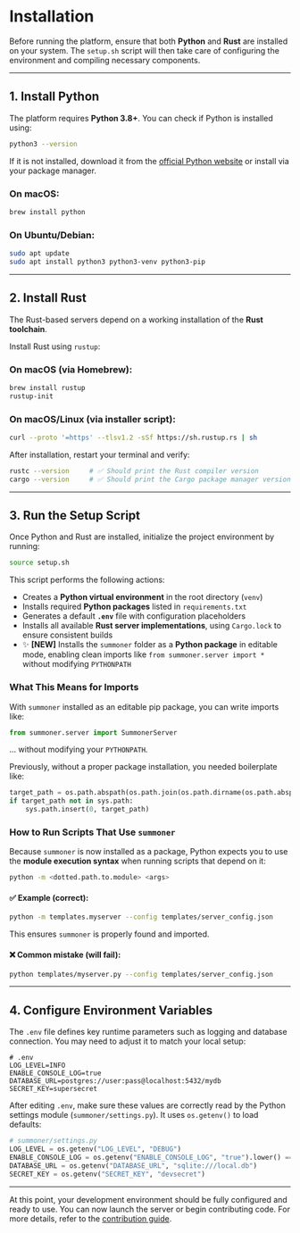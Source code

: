 # Installation

Before running the platform, ensure that both **Python** and **Rust** are installed on your system. The `setup.sh` script will then take care of configuring the environment and compiling necessary components.

---

## 1. Install Python

The platform requires **Python 3.8+**. You can check if Python is installed using:

```bash
python3 --version
```

If it is not installed, download it from the [official Python website](https://www.python.org/downloads/) or install via your package manager.

### On macOS:

```bash
brew install python
```

### On Ubuntu/Debian:

```bash
sudo apt update
sudo apt install python3 python3-venv python3-pip
```

---

## 2. Install Rust

The Rust-based servers depend on a working installation of the **Rust toolchain**.

Install Rust using `rustup`:

### On macOS (via Homebrew):

```bash
brew install rustup
rustup-init
```

### On macOS/Linux (via installer script):

```bash
curl --proto '=https' --tlsv1.2 -sSf https://sh.rustup.rs | sh
```

After installation, restart your terminal and verify:

```bash
rustc --version     # ✅ Should print the Rust compiler version
cargo --version     # ✅ Should print the Cargo package manager version
```

---

## 3. Run the Setup Script

Once Python and Rust are installed, initialize the project environment by running:

```bash
source setup.sh
```

This script performs the following actions:

- Creates a **Python virtual environment** in the root directory (`venv`)
- Installs required **Python packages** listed in `requirements.txt`
- Generates a default **`.env`** file with configuration placeholders
- Installs all available **Rust server implementations**, using `Cargo.lock` to ensure consistent builds
- ✨ **[NEW]** Installs the `summoner` folder as a **Python package** in editable mode, enabling clean imports like `from summoner.server import *` without modifying `PYTHONPATH`


### What This Means for Imports

With `summoner` installed as an editable pip package, you can write imports like:

```python
from summoner.server import SummonerServer
```

... without modifying your `PYTHONPATH`.

Previously, without a proper package installation, you needed boilerplate like:

```python
target_path = os.path.abspath(os.path.join(os.path.dirname(os.path.abspath(__file__)), ".."))
if target_path not in sys.path:
    sys.path.insert(0, target_path)
```

### How to Run Scripts That Use `summoner`

Because `summoner` is now installed as a package, Python expects you to use the **module execution syntax** when running scripts that depend on it:

```bash
python -m <dotted.path.to.module> <args>
```

#### ✅ Example (correct):
```bash
python -m templates.myserver --config templates/server_config.json
```

This ensures `summoner` is properly found and imported.

#### ❌ Common mistake (will fail):
```bash
python templates/myserver.py --config templates/server_config.json
```

---

## 4. Configure Environment Variables

The `.env` file defines key runtime parameters such as logging and database connection. You may need to adjust it to match your local setup:

```dotenv
# .env
LOG_LEVEL=INFO
ENABLE_CONSOLE_LOG=true
DATABASE_URL=postgres://user:pass@localhost:5432/mydb
SECRET_KEY=supersecret
```

After editing `.env`, make sure these values are correctly read by the Python settings module (`summoner/settings.py`). It uses `os.getenv()` to load defaults:

```python
# summoner/settings.py
LOG_LEVEL = os.getenv("LOG_LEVEL", "DEBUG")
ENABLE_CONSOLE_LOG = os.getenv("ENABLE_CONSOLE_LOG", "true").lower() == "true"
DATABASE_URL = os.getenv("DATABASE_URL", "sqlite:///local.db")
SECRET_KEY = os.getenv("SECRET_KEY", "devsecret")
```

---

At this point, your development environment should be fully configured and ready to use. You can now launch the server or begin contributing code. For more details, refer to the [contribution guide](doc_contribute_to_server.md).